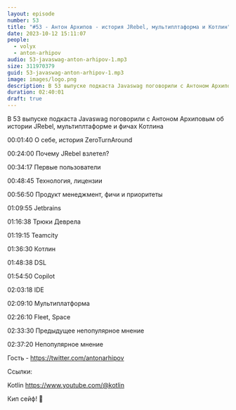 ```yaml
---
layout: episode
number: 53
title: "#53 - Антон Архипов - история JRebel, мультиплтаформа и Котлин"
date: 2023-10-12 15:11:07
people:
  - volyx
  - anton-arhipov
audio: 53-javaswag-anton-arhipov-1.mp3
size: 311970379      
guid: 53-javaswag-anton-arhipov-1.mp3
image: images/logo.png
description: В 53 выпуске подкаста Javaswag поговорили с Антоном Архиповым об истории JRebel, мультиплтаформе и фичах Котлина
duration: 02:40:01
draft: true
---
```


В 53 выпуске подкаста Javaswag поговорили с Антоном Архиповым об истории JRebel, мультиплтаформе и фичах Котлина


00:01:40 О себе, история ZeroTurnAround

00:24:00 Почему JRebel взлетел?

00:34:17 Первые пользователи

00:48:45 Технология, лицензии

00:56:50 Продукт менеджмент, фичи и приоритеты

01:09:55 Jetbrains

01:16:38 Трюки Деврела

01:19:15 Teamcity

01:36:30 Котлин

01:48:38 DSL

01:54:50 Copilot

02:03:18 IDE

02:09:10 Мультиплатформа

02:26:10 Fleet, Space

02:33:30 Предыдущее непопулярное мнение

02:37:20 Непопулярное мнение

Гость - https://twitter.com/antonarhipov

Ссылки:

Kotlin https://www.youtube.com/@kotlin

Кип сейф! 🖖



